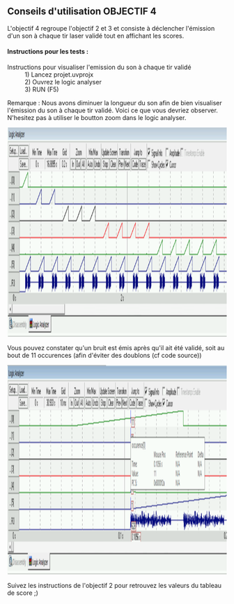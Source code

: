      
##  Conseils d'utilisation OBJECTIF 4
L'objectif 4 regroupe l'objectif 2 et 3 et consiste à déclencher l'émission d'un son à chaque tir laser validé tout en affichant les scores.

#### Instructions pour les tests :
<dl>
  <dt> Instructions pour visualiser l'emission du son à chaque tir validé</dt>
  <dd>1) Lancez projet.uvprojx</dd>
  <dd>2) Ouvrez le logic analyser</dd>
   <dd>3) RUN (F5)</dd>
<dl><df>Remarque : Nous avons diminuer la longueur du son afin de bien visualiser l'émission du son à chaque tir validé.
  Voici ce que vous devriez observer. N'hesitez pas à utiliser le boutton zoom dans le logic analyser.</df></dl>
  <a href="#"><img src="https://github.com/Aksson91/BE_CHTI/blob/OBJECTIF_4/ScreenTests/Objectif4.png" width="690" height="480" /> <a/>
   <dl> <df>Vous pouvez constater qu'un bruit est émis après qu'il ait été validé, soit au bout de 11 occurences (afin d'éviter des doublons (cf code source))</df></dl>
   <a href="#"><img src="https://github.com/Aksson91/BE_CHTI/blob/OBJECTIF_4/ScreenTests/OBJECTIF4precis.png" width="690" height="480" /> <a/>
   <dl><df>Suivez les instructions de l'objectif 2 pour retrouvez les valeurs du tableau de score ;) </df></dl>
</dl>




